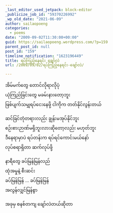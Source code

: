 ```yaml
---
_last_editor_used_jetpack: block-editor
_publicize_job_id: "59370226992"
_wp_old_date: "2021-06-09"
author: sailaopoeng
categories:
  - poems
date: "2009-09-02T11:30:00+00:00"
guid: https://sailaopoeng.wordpress.com/?p=159
parent_post_id: null
post_id: "159"
timeline_notification: "1623196449"
title: ရပ်ကြည့်နေရင်း ချော်လဲ
url: /2009/09/02/ရပ်ကြည့်နေရင်း-ချော်လဲ/

---
```

အိမ်မက်တွေ တောင်လိုရာလိုပုံ  
ယုံကြည်ခြင်းတွေ မခမ်းနားတော့ဘူး  
ဖြစ်ပျက်သမျှရပ်ငေးနေဖို့ ငါကိုက တတ်နိုင်လွန်းတယ်

ဆင်ခြင်တုံတရားလည်း ချွန်းမအုပ်နိုင်ဘူး  
စဉ်းစားဉာဏ်မရှိဘူးလားဆိုတော့လည်း မဟုတ်ဘူး  
ဒီနေရာမှာပဲ ရပ်တန်းက ရပ်ရင်ကောင်းမယ်နော်  
လုပ်စရာရှိတာ ဆက်လုပ်ဖို့

နာရီတွေ ခပ်မြန်မြန်လည်  
ထုံအမှုနဲ့ စီးဆင်း  
ခပ်မြန်မြန် … ခပ်မြန်မြန်  
အလွန်လျှင်မြန်စွာ

အခုမှ စနစ်တကျ ချော်လဲတယ်ဆိုတာ
